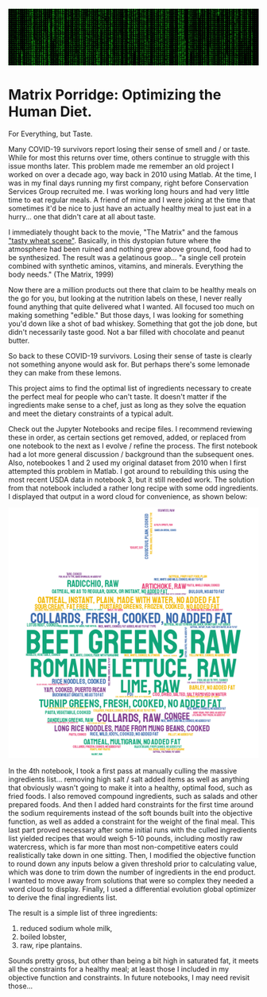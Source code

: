 ![Matrix Porridge](https://github.com/M00NSH0T/Matrix_Porridge/blob/main/matrix.jpg?raw=true)


# Matrix Porridge: Optimizing the Human Diet. 
For Everything, but Taste.

Many COVID-19 survivors report losing their sense of smell and / or taste. While for most this returns over time, others continue to struggle with this issue months later. This problem made me remember an old project I worked on over a decade ago, way back in 2010 using Matlab. At the time, I was in my final days running my first company, right before Conservation Services Group recruited me. I was working long hours and had very little time to eat regular meals. A friend of mine and I were joking at the time that sometimes it'd be nice to just have an actually healthy meal to just eat in a hurry... one that didn't care at all about taste. 

I immediately thought back to the movie, "The Matrix" and the famous ["tasty wheat scene"](https://www.youtube.com/watch?v=v1EcrD5IyxM). Basically, in this dystopian future where the atmosphere had been ruined and nothing grew above ground, food had to be synthesized. The result was a gelatinous goop... "a single cell protein combined with synthetic aminos, vitamins, and minerals. Everything the body needs." (The Matrix, 1999)

Now there are a million products out there that claim to be healthy meals on the go for you, but looking at the nutrition labels on these, I never really found anything that quite delivered what I wanted. All focused too much on making something "edible." But those days, I was looking for something you'd down like a shot of bad whiskey. Something that got the job done, but didn't necessarily taste good. Not a bar filled with chocolate and peanut butter.

So back to these COVID-19 survivors. Losing their sense of taste is clearly not something anyone would ask for. But perhaps there's some lemonade they can make from these lemons. 

This project aims to find the optimal list of ingredients necessary to create the perfect meal for people who can't taste. It doesn't matter if the ingredients make sense to a chef, just as long as they solve the equation and meet the dietary constraints of a typical adult.

Check out the Jupyter Notebooks and recipe files. I recommend reviewing these in order, as certain sections get removed, added, or replaced from one notebook to the next as I evolve / refine the process. The first notebook had a lot more general discussion / background than the subsequent ones. Also, notebookes 1 and 2 used my original dataset from 2010 when I first attempted this problem in Matlab. I got around to rebuilding this using the most recent USDA data in notebook 3, but it still needed work. The solution from that notebook included a rather long recipe with some odd ingredients. I displayed that output in a word cloud for convenience, as shown below:

![recipe](https://github.com/M00NSH0T/Matrix_Porridge/blob/main/stylecloud.png?raw=true)


In the 4th notebook, I took a first pass at manually culling the massive ingredients list... removing high salt / salt added items as well as anything that obviously wasn't going to make it into a healthy, optimal food, such as fried foods. I also removed compound ingredients, such as salads and other prepared foods. And then I added hard constraints for the first time around the sodium requirements instead of the soft bounds built into the objective function, as well as added a constraint for the weight of the final meal. This last part proved necessary after some initial runs with the culled ingredients list yielded recipes that would weigh 5-10 pounds, including mostly raw watercress, which is far more than most non-competitive eaters could realistically take down in one sitting. Then, I modified the objective function to round down any inputs below a given threshold prior to calculating value, which was done to trim down the number of ingredients in the end product. I wanted to move away from solutions that were so complex they needed a word cloud to display. Finally, I used a differential evolution global optimizer to derive the final ingredients list. 

The result is a simple list of three ingredients: 
1.  reduced sodium whole milk,
1.  boiled lobster,
1.  raw, ripe plantains.

Sounds pretty gross, but other than being a bit high in saturated fat, it meets all the constraints for a healthy meal; at least those I included in my objective function and constraints. In future notebooks, I may need revisit those...
